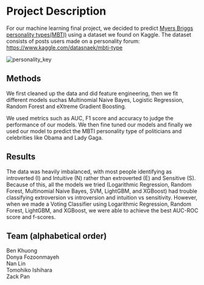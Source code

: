 # Project Description
For our machine learning final project, we decided to predict
[Myers Briggs personality types(MBTI)](https://en.wikipedia.org/wiki/Myers–Briggs_Type_Indicator)
using a dataset we found on Kaggle. The dataset consists of posts users made on a personality forum:
https://www.kaggle.com/datasnaek/mbti-type

![personality_key](https://user-images.githubusercontent.com/40588854/54890531-042a7480-4e67-11e9-832d-567755ed2988.png)

## Methods
We first cleaned up the data and did feature engineering, then 
we fit different models suchas Multinomial Naive Bayes, 
Logistic Regression, Random Forest and eXtreme Gradient Boosting. 

We used metrics such as AUC, F1 score and accuracy to 
judge the performance of our models. We then fine tuned our models and finally 
we used our model to predict the MBTI personality type of 
politicians and celebrities like Obama and Lady Gaga.

## Results
The data was heavily imbalanced, with most people identifying as introverted (I) and Intuitive (N)
rather than extroverted (E) and Sensitive (S). Because of this, all the models we tried 
(Logarithmic Regression, Random Forest, Multinomial Naive Bayes, SVM, LightGBM, and XGBoost) had 
trouble classifying extroversion vs introversion and intuition vs sensitivity. However, when we 
made a Voting Classifier using Logarithmic Regression, Random Forest, LightGBM, and XGBoost, we 
were able to achieve the best AUC-ROC score and f-scores.

## Team (alphabetical order)
Ben Khuong  
Donya Fozoonmayeh  
Nan Lin  
Tomohiko Ishihara  
Zack Pan 
